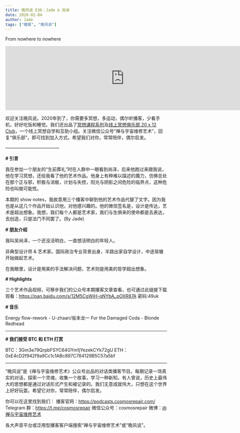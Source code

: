 ```yaml
---
title: 晚风说 E36：Jade & 尚泽
date: 2020-02-04
author: Jade
tags: ["播客", "晚风说"]
---
```


From nowhere to nowhere

<!--more-->

<iframe src="https://fireside.fm/player/v2/trfV16OE+Gjp9guX5?theme=dark" width="740" height="200" frameborder="0" scrolling="no"></iframe>

欢迎关注晚风说。2020年到了，你需要多冥想，多运动，偶尔听播客，少看手机，好好吃饭和睡觉。我们还出品了[冥想课程系列](http://mp.weixin.qq.com/s?__biz=MzA5Nzk4MDMxMg==&mid=2247484680&idx=1&sn=2a5b8f1e1f1c1e6820adf5cc95d997fe&chksm=9099dfffa7ee56e9408aa248731e3e3e502c984ca1e577decc28d66d458f2e93a600dc6d6b40&scene=21#wechat_redirect)及[线上冥想俱乐部 20 x 12 Club](http://mp.weixin.qq.com/s?__biz=MzA5Nzk4MDMxMg==&mid=2247484834&idx=1&sn=ebd2c537b12e63baef2e9eaac505c26b&chksm=9099df55a7ee5643ab84485931d52082bbb2a6ee7078bdd536faf2cbbcb7bb22783aeaf13d4b&scene=21#wechat_redirect)，一个线上冥想自学和互助小组。关注微信公众号“禅与宇宙维修艺术”，回复“俱乐部”，即可找到加入方式。希望我们对你，常常陪伴，偶尔启发。

————————————

**# 引言**

我在参加一个朋友的“生前葬礼”时在人群中一眼看到尚泽，后来他跑过来跟我说，他在学习冥想，还给我看了他的艺术作品。他身上有种难以描述的魔力，仿佛总处在那个正与邪，积极与消极，计划与失控，阳光与阴影之间危险的临界点，这种危险也叫做可能性。

本期的 show notes，我故意用三个播客中聊到他的艺术作品代替了文字。因为我也是从这几个作品开始认识他，对他感兴趣的。他的微信签名是，设计是传达，艺术是超出想象。我想，我们每个人都是艺术家，我们与生俱来的使命都是去表达，去创造，只是法门不同罢了。(By Jade)

**# 朋友介绍**

我叫吴尚泽，一个还没活明白，一直想活明白的年轻人。

非典型设计师 & 艺术家。国际政治专业背景出身，半路出家自学设计，中途易辙开始做起艺术。

在我眼里，设计是用美的手法解决问题，艺术则是用美的哲学超出想象。

**# Highlights**

三个艺术作品视频，可移步我们的公众号本期播客文章查看，也可通过此链接下载观看：https://pan.baidu.com/s/12M5CgWiH-qNYbA_pOXR87A  密码:49uk

**# 音乐**

Energy flow-rework - U-zhaan/坂本龙一
For the Damaged Coda - Blonde Redhead

- - - - - 

**# 我们接受 BTC 和 ETH 打赏**

BTC：3Gm3e79QrpbFSYC64GYm1jYezekCYk72gU
ETH：0xE4cD2f942f9a9Cc1c1ABc897C784129B5C57a5bf

- - - - - 

“晚风说”是《禅与宇宙维修艺术》公众号出品的对话类播客节目。每期记录一场真实的对话，探索一个灵魂，收集一个故事，学习一种新知。有人曾说，历史上最伟大的思想都是通过对话形式产生和被记录的。我们无意成就伟大，只想在这个世界上好好玩耍。希望它对你，常常陪伴，偶尔启发。

你可以在这里找到我们：
播客官网：https://podcasts.cosmosrepair.com/
Telegram 群：https://t.me/cosmosrepair
微信公众号：cosmosrepair
微博：[@禅与宇宙维修艺术](https://weibo.com/u/7273760147)

各大声音平台或泛用型播客客户端搜索“禅与宇宙维修艺术”或“晚风说”。